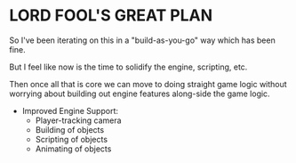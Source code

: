 # LORD FOOL'S GREAT PLAN

So I've been iterating on this in a "build-as-you-go" way which has been fine.

But I feel like now is the time to solidify the engine, scripting, etc.

Then once all that is core we can move to doing straight game logic without worrying about building out engine features
along-side the game logic.

- Improved Engine Support:
    - Player-tracking camera
    - Building of objects
    - Scripting of objects
    - Animating of objects
